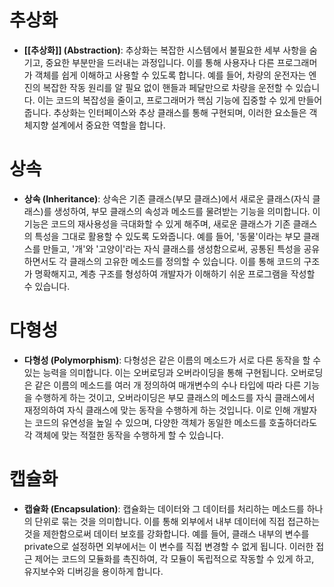 # 추상화
- **[[추상화]] (Abstraction)**: 추상화는 복잡한 시스템에서 불필요한 세부 사항을 숨기고, 중요한 부분만을 드러내는 과정입니다. 이를 통해 사용자나 다른 프로그래머가 객체를 쉽게 이해하고 사용할 수 있도록 합니다. 예를 들어, 차량의 운전자는 엔진의 복잡한 작동 원리를 알 필요 없이 핸들과 페달만으로 차량을 운전할 수 있습니다. 이는 코드의 복잡성을 줄이고, 프로그래머가 핵심 기능에 집중할 수 있게 만들어 줍니다. 추상화는 인터페이스와 추상 클래스를 통해 구현되며, 이러한 요소들은 객체지향 설계에서 중요한 역할을 합니다.
# 상속
- **상속 (Inheritance)**: 상속은 기존 클래스(부모 클래스)에서 새로운 클래스(자식 클래스)를 생성하여, 부모 클래스의 속성과 메소드를 물려받는 기능을 의미합니다. 이 기능은 코드의 재사용성을 극대화할 수 있게 해주며, 새로운 클래스가 기존 클래스의 특성을 그대로 활용할 수 있도록 도와줍니다. 예를 들어, '동물'이라는 부모 클래스를 만들고, '개'와 '고양이'라는 자식 클래스를 생성함으로써, 공통된 특성을 공유하면서도 각 클래스의 고유한 메소드를 정의할 수 있습니다. 이를 통해 코드의 구조가 명확해지고, 계층 구조를 형성하여 개발자가 이해하기 쉬운 프로그램을 작성할 수 있습니다.
# 다형성
- **다형성 (Polymorphism)**: 다형성은 같은 이름의 메소드가 서로 다른 동작을 할 수 있는 능력을 의미합니다. 이는 오버로딩과 오버라이딩을 통해 구현됩니다. 오버로딩은 같은 이름의 메소드를 여러 개 정의하여 매개변수의 수나 타입에 따라 다른 기능을 수행하게 하는 것이고, 오버라이딩은 부모 클래스의 메소드를 자식 클래스에서 재정의하여 자식 클래스에 맞는 동작을 수행하게 하는 것입니다. 이로 인해 개발자는 코드의 유연성을 높일 수 있으며, 다양한 객체가 동일한 메소드를 호출하더라도 각 객체에 맞는 적절한 동작을 수행하게 할 수 있습니다.
# 캡슐화
- **캡슐화 (Encapsulation)**: 캡슐화는 데이터와 그 데이터를 처리하는 메소드를 하나의 단위로 묶는 것을 의미합니다. 이를 통해 외부에서 내부 데이터에 직접 접근하는 것을 제한함으로써 데이터 보호를 강화합니다. 예를 들어, 클래스 내부의 변수를 private으로 설정하면 외부에서는 이 변수를 직접 변경할 수 없게 됩니다. 이러한 접근 제어는 코드의 모듈화를 촉진하여, 각 모듈이 독립적으로 작동할 수 있게 하고, 유지보수와 디버깅을 용이하게 합니다.